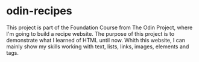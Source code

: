# odin-recipes

This project is part of the Foundation Course from The Odin Project, where I'm going to build a recipe website. The purpose of this project is to demonstrate what I learned of HTML until now. Whith this website, I can mainly show my skills working with text, lists, links, images, elements and tags.
